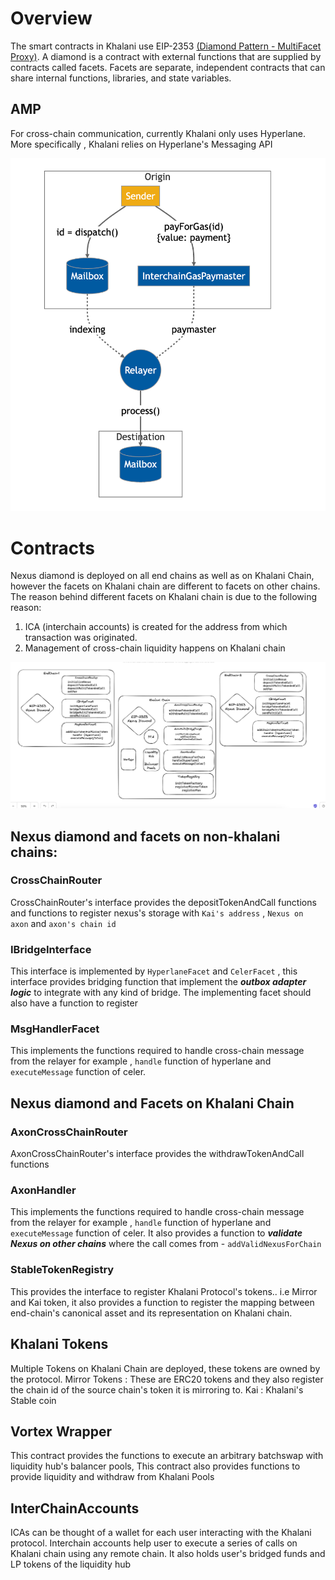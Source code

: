 # Overview
The smart contracts in Khalani use EIP-2353 [(Diamond Pattern - MultiFacet Proxy)](https://eips.ethereum.org/EIPS/eip-2535).
A diamond is a contract with external functions that are supplied by contracts called facets. Facets are separate, independent contracts that can share internal functions, libraries, and state variables.

## AMP
For cross-chain communication, currently Khalani only uses Hyperlane. More specifically , Khalani relies on Hyperlane's Messaging API

![img.png](img.png)

# Contracts
Nexus diamond is deployed on all end chains as well as on Khalani Chain, however the facets on Khalani chain are different to facets on other chains.
The reason behind different facets on Khalani chain is due to the following reason:
1. ICA (interchain accounts) is created for the address from which transaction was originated.
2. Management of cross-chain liquidity happens on Khalani chain

![img_1.png](img_1.png)

## Nexus diamond and facets on non-khalani chains:
### CrossChainRouter
CrossChainRouter's interface provides the depositTokenAndCall functions and functions to register nexus's storage with `Kai's address` , `Nexus on axon` and `axon's chain id`

### IBridgeInterface
This interface is implemented by `HyperlaneFacet` and `CelerFacet` , this interface provides bridging function that implement the **_outbox adapter logic_** to integrate with any kind of bridge. The implementing facet should also have a function to register

### MsgHandlerFacet
This implements the functions required to handle cross-chain message from the relayer for example , `handle` function of hyperlane and `executeMessage` function of celer.

## Nexus diamond and Facets on Khalani Chain
### AxonCrossChainRouter
AxonCrossChainRouter's interface provides the withdrawTokenAndCall functions

### AxonHandler
This implements the functions required to handle cross-chain message from the relayer for example , `handle` function of hyperlane and `executeMessage` function of celer. It also provides a function to **_validate Nexus on other chains_** where the call comes from -  `addValidNexusForChain`

### StableTokenRegistry
This provides the interface to register Khalani Protocol's tokens.. i.e Mirror and Kai token, it also provides a function to register the mapping between end-chain's canonical asset and its representation on Khalani chain.

## Khalani Tokens
Multiple Tokens on Khalani Chain are deployed, these tokens are owned by the protocol.
Mirror Tokens : These are ERC20 tokens and they also register the chain id of the source chain's token it is mirroring to.
Kai : Khalani's Stable coin

## Vortex Wrapper
This contract provides the functions to execute an arbitrary batchswap with liquidity hub's balancer pools,
This contract also provides functions to provide liquidity and withdraw from Khalani Pools

## InterChainAccounts
ICAs can be thought of a wallet for each user interacting with the Khalani protocol. Interchain accounts help user to execute a series of calls on Khalani chain using any remote chain. It also holds user's bridged funds  and LP tokens of the liquidity hub